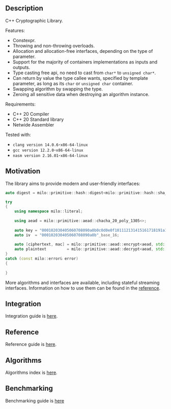 ## Description

C++ Cryptographic Library.

Features:

- Constexpr.
- Throwing and non-throwing overloads.
- Allocation and allocation-free interfaces, depending on the type of parameter.
- Support for the majority of containers implementations as inputs and outputs.
- Type casting free api, no need to cast from `char*` to `unsigned char*`.
- Can return by value the type callee wants, specified by template parameter, as long as its `char` or `unsigned char` container.
- Swapping algorithm by swapping the type.
- Zeroing all sensitive data when destroying an algorithm instance.

Requirements:

- C++ 20 Compiler
- C++ 20 Standard library
- Netwide Assembler

Tested with:

- `clang version 14.0.6`-`x86-64-linux`
- `gcc version 12.2.0`-`x86-64-linux`
- `nasm version 2.16.01`-`x86-64-linux`

## Motivation

The library aims to provide modern and user-friendly interfaces:

```c++
auto digest = milo::primitive::hash::digest<milo::primitive::hash::sha_2_256<>>("message"sv);
```

```c++
try
{
    using namespace milo::literal;
    
    using aead = milo::primitive::aead::chacha_20_poly_1305<>;
    
    auto key = "000102030405060708090a0b0c0d0e0f101112131415161718191a1b1c1d1e1f"_base_16;
    auto iv  = "000102030405060708090a0b"_base_16;
    
    auto [ciphertext, mac] = milo::primitive::aead::encrypt<aead, std::string>(key, iv, "aad"_cv, "message"_cv);
    auto plaintext         = milo::primitive::aead::decrypt<aead, std::string>(key, iv, "aad"_cv, ciphertext, mac);
}
catch (const milo::error& error)
{
    
}
```

More algorithms and interfaces are available, including stateful streaming interfaces.
Information on how to use them can be found in the [reference](docs/reference.md).

## Integration

Integration guide is [here](docs/integration.md).

## Reference

Reference guide is [here](docs/reference.md).

## Algorithms

Algorithms index is [here](docs/algorithms.md).


## Benchmarking

Benchmarking guide is [here](docs/benchmarking.md)

